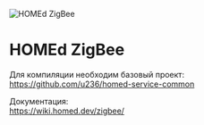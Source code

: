 ![HOMEd ZigBee](.github/logo.png)

# HOMEd ZigBee

Для компиляции необходим базовый проект:\
https://github.com/u236/homed-service-common

Документация:\
https://wiki.homed.dev/zigbee/
